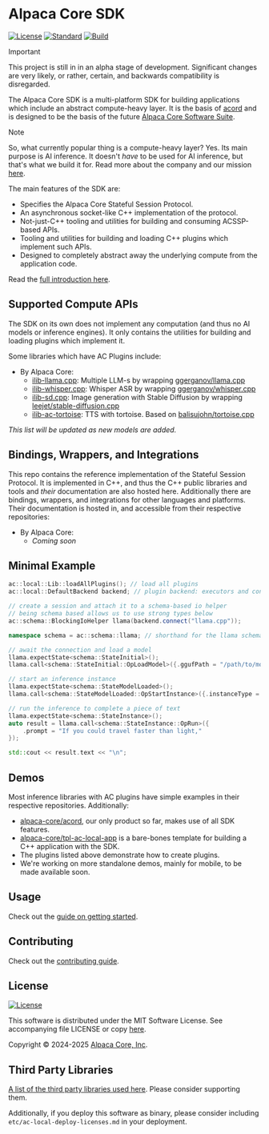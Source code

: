 # Alpaca Core SDK

[![License](https://img.shields.io/badge/license-MIT-blue.svg)](https://opensource.org/licenses/MIT) [![Standard](https://img.shields.io/badge/C%2B%2B-20-blue.svg)](https://en.cppreference.com/w/cpp/20) [![Build](https://github.com/alpaca-core/alpaca-core/actions/workflows/build.yml/badge.svg)](https://github.com/alpaca-core/alpaca-core/actions/workflows/build.yml)

> [!IMPORTANT]
> This project is still in in an alpha stage of development. Significant changes are very likely, or rather, certain, and backwards compatibility is disregarded.

The Alpaca Core SDK is a multi-platform SDK for building applications which include an abstract compute-heavy layer. It is the basis of [acord](https://github.com/alpaca-core/acord) and is designed to be the basis of the future [Alpaca Core Software Suite](https://www.alpacacore.com/products/overview).

> [!NOTE]
> So, what currently popular thing is a compute-heavy layer? Yes. Its main purpose is AI inference. It doesn't *have* to be used for AI inference, but that's what we build it for. Read more about the company and our mission [here](https://www.alpacacore.com/company/about).

The main features of the SDK are:

* Specifies the Alpaca Core Stateful Session Protocol.
* An asynchronous socket-like C++ implementation of the protocol.
* Not-just-C++ tooling and utilities for building and consuming ACSSP-based APIs.
* Tooling and utilities for building and loading C++ plugins which implement such APIs.
* Designed to completely abstract away the underlying compute from the application code.

Read the [full introduction here](doc/intro.md).

## Supported Compute APIs

The SDK on its own does not implement any computation (and thus no AI models or inference engines). It only contains the utilities for building and loading plugins which implement it. 

Some libraries which have AC Plugins include:

* By Alpaca Core:
    * [ilib-llama.cpp](https://github.com/alpaca-core/ilib-llama.cpp): Multiple LLM-s by wrapping [ggerganov/llama.cpp](https://github.com/ggerganov/llama.cpp)
    * [ilib-whisper.cpp](https://github.com/alpaca-core/ilib-whisper.cpp): Whisper ASR by wrapping [ggerganov/whisper.cpp](https://github.com/ggerganov/whisper.cpp)
    * [ilib-sd.cpp](https://github.com/alpaca-core/ilib-sd.cpp): Image generation with Stable Diffusion by wrapping [leejet/stable-diffusion.cpp](https://github.com/leejet/stable-diffusion.cpp)
    * [ilib-ac-tortoise](https://github.com/alpaca-core/ilib-ac-tortoise): TTS with tortoise. Based on [balisujohn/tortoise.cpp](https://github.com/balisujohn/tortoise.cpp)

*This list will be updated as new models are added.*

## Bindings, Wrappers, and Integrations

This repo contains the reference implementation of the Stateful Session Protocol. It is implemented in C++, and thus the C++ public libraries and tools and *their* documentation are also hosted here. Additionally there are bindings, wrappers, and integrations for other languages and platforms. Their documentation is hosted in, and accessible from their respective repositories:

* By Alpaca Core:
    * *Coming soon*

## Minimal Example

```cpp
ac::local::Lib::loadAllPlugins(); // load all plugins
ac::local::DefaultBackend backend; // plugin backend: executors and connections

// create a session and attach it to a schema-based io helper
// being schema based allows us to use strong types below
ac::schema::BlockingIoHelper llama(backend.connect("llama.cpp"));

namespace schema = ac::schema::llama; // shorthand for the llama schema

// await the connection and load a model
llama.expectState<schema::StateInitial>();
llama.call<schema::StateInitial::OpLoadModel>({.ggufPath = "/path/to/model.gguf"});

// start an inference instance
llama.expectState<schema::StateModelLoaded>();
llama.call<schema::StateModelLoaded::OpStartInstance>({.instanceType = "general"});

// run the inference to complete a piece of text
llama.expectState<schema::StateInstance>();
auto result = llama.call<schema::StateInstance::OpRun>({
    .prompt = "If you could travel faster than light,"
});

std::cout << result.text << "\n";
```

## Demos

Most inference libraries with AC plugins have simple examples in their respective repositories. Additionally:

* [alpaca-core/acord](https://github.com/alpaca-core/acord), our only product so far, makes use of all SDK features.
* [alpaca-core/tpl-ac-local-app](https://github.com/alpaca-core/tpl-ac-local-app) is a bare-bones template for building a C++ application with the SDK.
* The plugins listed above demonstrate how to create plugins.
* We're working on more standalone demos, mainly for mobile, to be made available soon.

## Usage

Check out the [guide on getting started](doc/getting-started.md).

## Contributing

Check out the [contributing guide](CONTRIBUTING.md).

## License

[![License](https://img.shields.io/badge/license-MIT-blue.svg)](https://opensource.org/licenses/MIT)

This software is distributed under the MIT Software License. See accompanying file LICENSE or copy [here](https://opensource.org/licenses/MIT).

Copyright &copy; 2024-2025 [Alpaca Core, Inc](https://alpacacore.com).

## Third Party Libraries

[A list of the third party libraries used here](third-party.md). Please consider supporting them.

Additionally, if you deploy this software as binary, please consider including `etc/ac-local-deploy-licenses.md` in your deployment.
